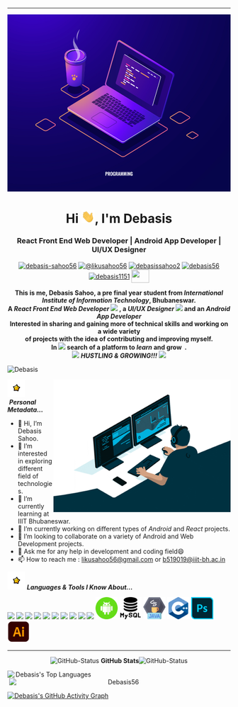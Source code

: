 
<hr>
<p align="center">
  <img src="https://github.com/Debasis56/Debasis56/blob/main/971.jpg" width="600"height="400"/>
</p>

<h1 align="center">Hi <img src="https://raw.githubusercontent.com/ABSphreak/ABSphreak/master/gifs/Hi.gif" width="30px">, I'm <strong>Debasis</strong></h1>
<h3 align="center"> React Front End Web Developer | Android App Developer | UI/UX Designer </h3>
<p align="center">
<a href="https://www.linkedin.com/in/debasis-sahoo56/" target="blank"><img align="center" src="https://cdn.jsdelivr.net/npm/simple-icons@3.0.1/icons/linkedin.svg" alt="debasis-sahoo56" height="30" width="40" /></a>
<a href="https://www.hackerrank.com/likusahoo56" target="blank"><img align="center" src="https://cdn.jsdelivr.net/npm/simple-icons@3.0.1/icons/hackerrank.svg" alt="@likusahoo56" height="30" width="40" /></a>
<a href="https://www.behance.net/debasissahoo2" target="blank"><img align="center" src="https://cdn.jsdelivr.net/npm/simple-icons@3.0.1/icons/behance.svg" alt="debasissahoo2" height="30" width="40" /></a>
<a href="https://www.codechef.com/users/debasis56" target="blank"><img align="center" src="https://cdn.jsdelivr.net/npm/simple-icons@3.0.1/icons/codechef.svg" alt="debasis56" height="30" width="40" /></a>
<a href="https://www.instagram.com/debasis1151/" target="blank"><img align="center" src="https://cdn.jsdelivr.net/npm/simple-icons@3.0.1/icons/instagram.svg" alt="debasis1151" height="30" width="40" /></a>
 <a href = "mailto: likusahoo56@gmail.com"><img align="center" src="https://simpleicons.org/icons/gmail.svg" height="30" width="40" /></a>
</p>
</p>



<p align="center">
  <strong>
    This is me, Debasis Sahoo, a pre final year student from  <i>International Institute of Information Technology</i>, Bhubaneswar. <br>
    A <em>React Front End Web Developer</em> <img src="https://github.com/TheDudeThatCode/TheDudeThatCode/blob/master/Assets/Developer.gif" width="30px"> , a <em>UI/UX Designer</em> <img src="https://github.com/TheDudeThatCode/TheDudeThatCode/blob/master/Assets/Designer.gif" width="36px"> and an <em>Android App Developer</em><br> Interested in sharing and gaining more of <b>technical skills</b> and working on a wide variety <br> of projects with the idea of <b>contributing</b>
    and <b>improving</b> myself.<br> In <img src="https://img.icons8.com/ios-filled/50/000000/search--v2.png" width="20"/>
search of a <b>platform</b> to 
    <em>learn</em> and 
    <b>grow</b> &nbsp.
  </strong> 
  <br>
  <img src="https://media.giphy.com/media/7j2hfyeVcDtf2/giphy.gif" width="50"/> <b><i>HUSTLING & GROWING!!!</i></b> <img src="https://github.com/TheDudeThatCode/TheDudeThatCode/blob/master/Assets/Rocket.gif" width="20" />
</p>

<p align="left"> <img src="https://komarev.com/ghpvc/?username=Debasis56&label=Profile%20views&color=brightgreen&style=flat" alt="Debasis" /> </p>
<img align="right" width=400px alt="Unicorn" src="https://github.com/Debasis56/Debasis56/blob/main/giphy.gif" />

<img src="https://github.com/Debasis56/Debasis56/blob/main/61bea9a456ee32a8222264abb8a62cf7.gif" width="40px">&nbsp;***Personal Metadata...***

- 👋 Hi, I’m Debasis Sahoo.<br/>
- 👀 I’m interested in exploring different field of technologies.<br/>
- 🌱 I’m currently learning at IIIT Bhubaneswar.<br/>
- 🔭 I’m currently working on different types of <i>Android</i> and <i>React</i> projects.<br/>
- 💞️ I’m looking to collaborate on a variety of Android and Web Development projects.<br/>
- 💬 Ask me for any help in development and coding field😄<br/>
- 📫 How to reach me : <a a href = "mailto: likusahoo56@gmail.com">likusahoo56@gmail.com</a>  or   <a a href = "mailto: b519019@iiit-bh.ac.in">b519019@iiit-bh.ac.in</a>

<!-- - 🔭 I’m currently working on ...<br/>
- 🌱 I’m currently learning ...<br/>
- 👯 I’m looking to collaborate on ...<br/>
- 🤔 I’m looking for help with ...<br/>
- 💬 Ask me about ...<br/>
- 📫 How to reach me: ...<br/>
- 😄 Pronouns: ...<br/>
- ⚡ Fun fact: ... -->

 

<img src="https://github.com/Debasis56/Debasis56/blob/main/61bea9a456ee32a8222264abb8a62cf7.gif" width="40px">&nbsp;***Languages & Tools I Know About...***
<p align="left">
  
  <img src="https://github.com/vimalverma558/vimalverma558/blob/v2/img/icons8-html-5.svg" width="50px"> <img src="https://github.com/vimalverma558/vimalverma558/blob/v2/img/icons8-css3.svg" width="50px"> <img src="https://github.com/vimalverma558/vimalverma558/blob/v2/img/icons8-bootstrap.svg" width="50px"> <img src="https://github.com/vimalverma558/vimalverma558/blob/v2/img/icons8-javascript-logo.svg" width="50px"> <img src="https://github.com/vimalverma558/vimalverma558/blob/v2/img/icons8-react.svg" width="50px"> <img src="https://github.com/vimalverma558/vimalverma558/blob/v2/img/icons8-nodejs.svg" width="50px"> <img src="https://github.com/vimalverma558/vimalverma558/blob/v2/img/icons8-mongodb.svg" width="50px"> <img src="https://github.com/vimalverma558/vimalverma558/blob/v2/img/icons8-firebase.svg" width="50px"> <img src="https://github.com/vimalverma558/vimalverma558/blob/v2/img/icons8-git.svg" width="50px"> <img src="https://github.com/vimalverma558/vimalverma558/blob/v2/img/icons8-github.svg" width="50px"> <img src="https://github.com/Debasis56/Debasis56/blob/main/android.png" width="50px"> <img src="https://github.com/Debasis56/Debasis56/blob/main/mysql.png" width="50px">
  <img src="https://github.com/Debasis56/Debasis56/blob/main/java.png" width="50px">  <img src="https://github.com/Debasis56/Debasis56/blob/main/c-.png" width="50px">  <img src="https://github.com/Debasis56/Debasis56/blob/main/adobe-photoshop.png" width="50px">  <img src="https://github.com/Debasis56/Debasis56/blob/main/illustrator.png" width="50px">
  
  <hr>
  <p align="center">
 <img src="https://github.com/Debasis56/Debasis56/blob/main/ba4df964057391fa12c5140e97016a06.gif" width="50px" alt="GitHub-Status"/>&nbsp;<strong><b>GitHub Stats</b></strong><img src="https://github.com/Debasis56/Debasis56/blob/main/ba4df964057391fa12c5140e97016a06.gif" width="50px" alt="GitHub-Status"/></p>
 
 <p align="center">
<img align="left" src="https://github-readme-stats.vercel.app/api/top-langs/?username=Debasis56&show_icons=true&hide_border=true&theme=radical" width="38%" alt="Debasis's Top Languages">

 <a href="https://github.com/denvercoder1/github-readme-streak-stats" title="Go to Source">
      <img align="right" width=500 src="https://github-readme-streak-stats.herokuapp.com/?user=Debasis56&theme=react&border=eb1394&ring=eb1394&fire=eb1394" alt="Debasis56" />
    </a></p>
  
  <br/><br/>
  
   [![Debasis's GitHub Activity Graph](https://activity-graph.herokuapp.com/graph?username=Debasis56&theme=rogue)](https://github.com/Debasis56)


<!---
Debasis56/Debasis56 is a ✨ special ✨ repository because its `README.md` (this file) appears on your GitHub profile.
You can click the Preview link to take a look at your changes.
--->
